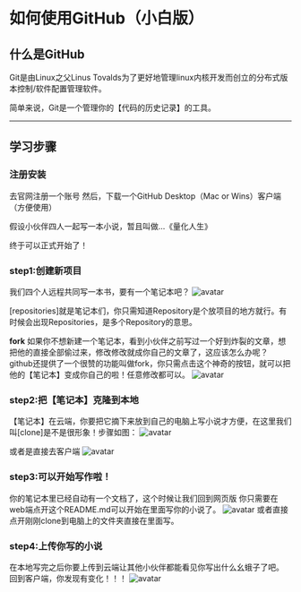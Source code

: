 # 如何使用GitHub（小白版）


## 什么是GitHub

Git是由Linux之父Linus Tovalds为了更好地管理linux内核开发而创立的分布式版本控制/软件配置管理软件。

简单来说，Git是一个管理你的【代码的历史记录】的工具。

-------------------------------------------------------------

## 学习步骤

### 注册安装

去官网注册一个账号
然后，下载一个GitHub Desktop（Mac or Wins）客户端（方便使用）

假设小伙伴四人一起写一本小说，暂且叫做...《量化人生》

终于可以正式开始了！

### step1:创建新项目
我们四个人远程共同写一本书，要有一个笔记本吧？
![avatar](\Users\DELL\Documents\GitHub\-GitHub\github-repositories.png)

[repositories]就是笔记本们，你只需知道Repository是个放项目的地方就行。有时候会出现Repositories，是多个Repository的意思。

**fork**
如果你不想新建一个笔记本，看到小伙伴之前写过一个好到炸裂的文章，想把他的直接全部偷过来，修改修改就成你自己的文章了，这应该怎么办呢？
github还提供了一个很赞的功能叫做fork，你只需点击这个神奇的按钮，就可以把他的【笔记本】变成你自己的啦！任意修改都可以。
![avatar](Users\DELL\Documents\GitHub\-GitHub\github-fork.jpg)

### step2:把【笔记本】克隆到本地
【笔记本】在云端，你要把它摘下来放到自己的电脑上写小说才方便，在这里我们叫[clone]是不是很形象！步骤如图：
![avatar](Users\DELL\Documents\GitHub\-GitHub\github-clone.jpg)

或者是直接去客户端
![avatar](Users\DELL\Documents\GitHub\-GitHub\github-desktop.jpg)

### step3:可以开始写作啦！
你的笔记本里已经自动有一个文档了，这个时候让我们回到网页版
你只需要在web端点开这个README.md可以开始在里面写你的小说了。
![avatar](Users\DELL\Documents\GitHub\-GitHub\github-readme.jpg)
或者直接点开刚刚clone到电脑上的文件夹直接在里面写。

### step4:上传你写的小说
在本地写完之后你要上传到云端让其他小伙伴都能看见你写出什么幺蛾子了吧。
回到客户端，你发现有变化！！！
![avatar](Users\DELL\Documents\GitHub\-GitHub\github-commit.jpg)
